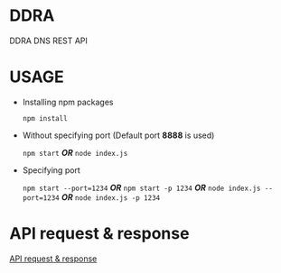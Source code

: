 # DDRA
DDRA DNS REST API

# USAGE
* Installing npm packages
  
    `npm install`

* Without specifying port (Default port **8888** is used)

    `npm start` _**OR**_ `node index.js`
    
* Specifying port

    `npm start --port=1234` _**OR**_ `npm start -p 1234` _**OR**_ `node index.js --port=1234` _**OR**_ `node index.js -p 1234`
    
# API request & response 

  [API request & response](./API.md)
